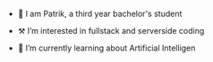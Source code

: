 - 🤗 I am Patrik, a third year bachelor's student

- ⚒️ I’m interested in fullstack and serverside coding

- 🌱 I’m currently learning about Artificial Intelligen
